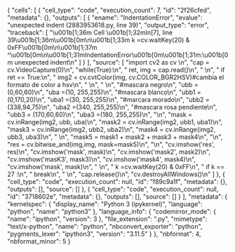 {
 "cells": [
  {
   "cell_type": "code",
   "execution_count": 7,
   "id": "2f26cfed",
   "metadata": {},
   "outputs": [
    {
     "ename": "IndentationError",
     "evalue": "unexpected indent (2883953618.py, line 39)",
     "output_type": "error",
     "traceback": [
      "\u001b[1;36m  Cell \u001b[1;32mIn[7], line 39\u001b[1;36m\u001b[0m\n\u001b[1;33m    k =cv.waitKey(20) & 0xFF\u001b[0m\n\u001b[1;37m    ^\u001b[0m\n\u001b[1;31mIndentationError\u001b[0m\u001b[1;31m:\u001b[0m unexpected indent\n"
     ]
    }
   ],
   "source": [
    "import cv2 as cv \n",
    "cap = cv.VideoCapture(0)\n",
    "while(True):\n",
    "    ret, img = cap.read()\n",
    "    \n",
    "    if ret == True:\n",
    "        img2 = cv.cvtColor(img, cv.COLOR_BGR2HSV)#cambia el formato de color a hsv\n",
    "      \n",
    "        \n",
    "#mascara negro\n",
    "ubb = (0,60,60)\n",
    "uba =(10, 255,255)\n",
    "#mascara blanco\n",
    "ubb1 = (0,170,20)\n",
    "uba1 =(30, 255,255)\n",
    "#marcara morado\n",
    "ubb2 = (338,94,75)\n",
    "uba2 =(340, 255,255)\n",
    "#mascara rosa pendiente\n",
    "ubb3 = (170,60,60)\n",
    "uba3 =(180, 255,255)\n",
    "\n",
    "mask = cv.inRange(img2, ubb, uba)\n",
    "mask2 = cv.inRange(img2, ubb1, uba1)\n",
    "mask3 = cv.inRange(img2, ubb2, uba2)\n",
    "mask4 = cv.inRange(img2, ubb3, uba3)\n",
    "        \n",
    "mask5 = mask1 + mask2 + mask3 + mask4\n",
    "\n",
    "res = cv.bitwise_and(img,img, mask=mask5)\n",
    "\n",
    "cv.imshow('res', res)\n",
    "cv.imshow('mask', mask)\n",
    "cv.imshow('mask2', mask2)\n",
    "cv.imshow('masK3', mask3)\n",
    "cv.imshow('mask4', mask4)\n",
    "cv.imshow('mask', mask)\n",
    "       \n",
    "        k =cv.waitKey(20) & 0xFF\n",
    "        if k == 27 :\n",
    "            break\n",
    "   \n",
    "cap.release()\n",
    "cv.destroyAllWindows()\n"
   ]
  },
  {
   "cell_type": "code",
   "execution_count": null,
   "id": "f89c9a1f",
   "metadata": {},
   "outputs": [],
   "source": []
  },
  {
   "cell_type": "code",
   "execution_count": null,
   "id": "3718602e",
   "metadata": {},
   "outputs": [],
   "source": []
  }
 ],
 "metadata": {
  "kernelspec": {
   "display_name": "Python 3 (ipykernel)",
   "language": "python",
   "name": "python3"
  },
  "language_info": {
   "codemirror_mode": {
    "name": "ipython",
    "version": 3
   },
   "file_extension": ".py",
   "mimetype": "text/x-python",
   "name": "python",
   "nbconvert_exporter": "python",
   "pygments_lexer": "ipython3",
   "version": "3.11.5"
  }
 },
 "nbformat": 4,
 "nbformat_minor": 5
}
